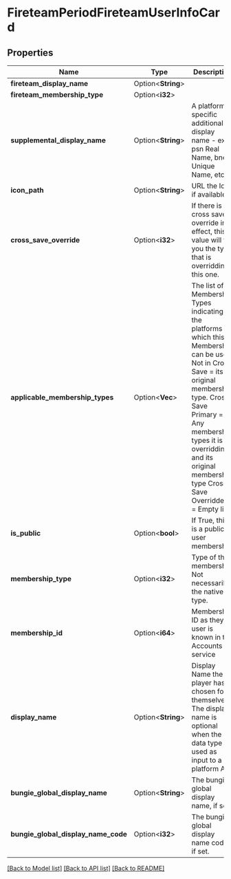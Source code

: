 # FireteamPeriodFireteamUserInfoCard

## Properties

Name | Type | Description | Notes
------------ | ------------- | ------------- | -------------
**fireteam_display_name** | Option<**String**> |  | [optional]
**fireteam_membership_type** | Option<**i32**> |  | [optional]
**supplemental_display_name** | Option<**String**> | A platform specific additional display name - ex: psn Real Name, bnet Unique Name, etc. | [optional]
**icon_path** | Option<**String**> | URL the Icon if available. | [optional]
**cross_save_override** | Option<**i32**> | If there is a cross save override in effect, this value will tell you the type that is overridding this one. | [optional]
**applicable_membership_types** | Option<**Vec<i32>**> | The list of Membership Types indicating the platforms on which this Membership can be used.   Not in Cross Save = its original membership type. Cross Save Primary = Any membership types it is overridding, and its original membership type Cross Save Overridden = Empty list | [optional]
**is_public** | Option<**bool**> | If True, this is a public user membership. | [optional]
**membership_type** | Option<**i32**> | Type of the membership. Not necessarily the native type. | [optional]
**membership_id** | Option<**i64**> | Membership ID as they user is known in the Accounts service | [optional]
**display_name** | Option<**String**> | Display Name the player has chosen for themselves. The display name is optional when the data type is used as input to a platform API. | [optional]
**bungie_global_display_name** | Option<**String**> | The bungie global display name, if set. | [optional]
**bungie_global_display_name_code** | Option<**i32**> | The bungie global display name code, if set. | [optional]

[[Back to Model list]](../README.md#documentation-for-models) [[Back to API list]](../README.md#documentation-for-api-endpoints) [[Back to README]](../README.md)


